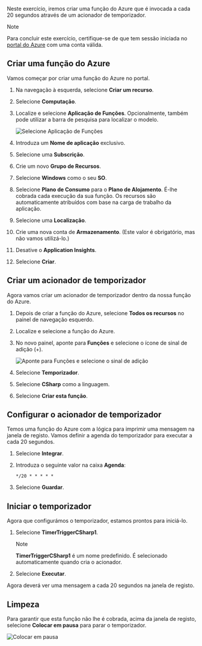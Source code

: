Neste exercício, iremos criar uma função do Azure que é invocada a cada 20 segundos através de um acionador de temporizador.

> [!NOTE] 
> Para concluir este exercício, certifique-se de que tem sessão iniciada no [portal do Azure](https://portal.azure.com/) com uma conta válida.

## <a name="create-an-azure-function"></a>Criar uma função do Azure

Vamos começar por criar uma função do Azure no portal.

1. Na navegação à esquerda, selecione **Criar um recurso**.

1. Selecione **Computação**.

1. Localize e selecione **Aplicação de Funções**. Opcionalmente, também pode utilizar a barra de pesquisa para localizar o modelo.

    ![Selecione Aplicação de Funções](../media/4-click-function-app.png)

1. Introduza um **Nome de aplicação** exclusivo.

1. Selecione uma **Subscrição**.

1. Crie um novo **Grupo de Recursos**.

1. Selecione **Windows** como o seu **SO**.

1. Selecione **Plano de Consumo** para o **Plano de Alojamento**. É-lhe cobrada cada execução da sua função. Os recursos são automaticamente atribuídos com base na carga de trabalho da aplicação.

1. Selecione uma **Localização**.

1. Crie uma nova conta de **Armazenamento**. (Este valor é obrigatório, mas não vamos utilizá-lo.)

1. Desative o **Application Insights**.

1. Selecione **Criar**.

## <a name="create-a-timer-trigger"></a>Criar um acionador de temporizador

Agora vamos criar um acionador de temporizador dentro da nossa função do Azure.

1. Depois de criar a função do Azure, selecione **Todos os recursos** no painel de navegação esquerdo.

1. Localize e selecione a função do Azure.

1. No novo painel, aponte para **Funções** e selecione o ícone de sinal de adição (+).

    ![Aponte para Funções e selecione o sinal de adição](../media/4-hover-function.png)

1. Selecione **Temporizador**.

1. Selecione **CSharp** como a linguagem.

1. Selecione **Criar esta função**.

## <a name="configure-the-timer-trigger"></a>Configurar o acionador de temporizador

Temos uma função do Azure com a lógica para imprimir uma mensagem na janela de registo. Vamos definir a agenda do temporizador para executar a cada 20 segundos.

1. Selecione **Integrar**.

1. Introduza o seguinte valor na caixa **Agenda**:

    ```
    */20 * * * * *
    ```

1. Selecione **Guardar**.

## <a name="start-the-timer"></a>Iniciar o temporizador

Agora que configurámos o temporizador, estamos prontos para iniciá-lo.

1. Selecione **TimerTriggerCSharp1**. 

    > [!NOTE]
    > **TimerTriggerCSharp1** é um nome predefinido. É selecionado automaticamente quando cria o acionador.

1. Selecione **Executar**. 

Agora deverá ver uma mensagem a cada 20 segundos na janela de registo.

## <a name="clean-up"></a>Limpeza

Para garantir que esta função não lhe é cobrada, acima da janela de registo, selecione **Colocar em pausa** para parar o temporizador.

![Colocar em pausa](../media/4-pause-timer.png)


